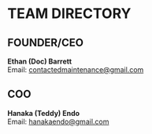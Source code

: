 # TEAM DIRECTORY
## FOUNDER/CEO
<b>Ethan (Doc) Barrett</b>
<br>Email: contactedmaintenance@gmail.com
## COO
<b>Hanaka (Teddy) Endo</b>
<br>Email: hanakaendo@gmail.com

